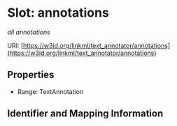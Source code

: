 # Slot: annotations
_all annotations_


URI: [https://w3id.org/linkml/text_annotator/annotations](https://w3id.org/linkml/text_annotator/annotations)



<!-- no inheritance hierarchy -->


## Properties

 * Range: TextAnnotation



## Identifier and Mapping Information






